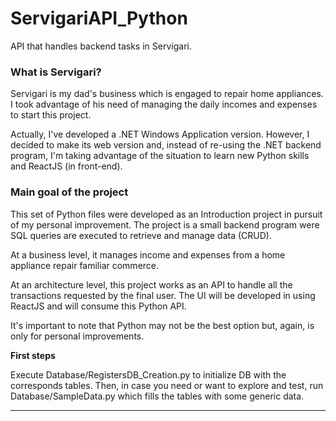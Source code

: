 # ServigariAPI_Python
API that handles backend tasks in Servigari.

### What is Servigari?
Servigari is my dad's business which is engaged to repair home appliances. 
I took advantage of his need of managing the daily incomes and expenses to start this project.

Actually, I've developed a .NET Windows Application version. However, I decided to make its web version and, instead of re-using the .NET backend program, I'm taking advantage of the situation to learn new Python skills and ReactJS (in front-end). 

### Main goal of the project
This set of Python files were developed as an Introduction project in pursuit of my personal improvement.
The project is a small backend program were SQL queries are executed to retrieve and manage data (CRUD).

At a business level, it manages income and expenses from a home appliance repair familiar commerce.

At an architecture level, this project works as an API to handle all the transactions requested by the final user. 
The UI will be developed in using ReactJS and will consume this Python API. 

It's important to note that Python may not be the best option but, again, is only for personal improvements.

**First steps**

Execute Database/RegistersDB_Creation.py to initialize DB with the corresponds tables.
Then, in case you need or want to explore and test, run Database/SampleData.py which fills the tables with some generic data.

---

